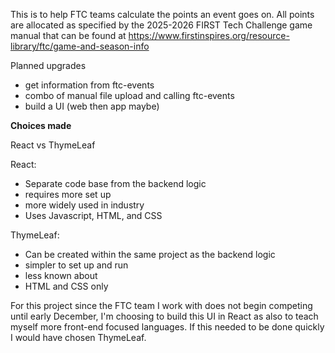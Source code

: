 This is to help FTC teams calculate the points an event goes on.
All points are allocated as specified by the 2025-2026 FIRST Tech Challenge game manual that can be found at
https://www.firstinspires.org/resource-library/ftc/game-and-season-info

Planned upgrades
* get information from ftc-events
* combo of manual file upload and calling ftc-events
* build a UI (web then app maybe)

**Choices made**

React vs ThymeLeaf

React:
* Separate code base from the backend logic
* requires more set up 
* more widely used in industry
* Uses Javascript, HTML, and CSS

ThymeLeaf:
* Can be created within the same project as the backend logic
* simpler to set up and run
* less known about
* HTML and CSS only

For this project since the FTC team I work with does not begin competing
until early December, I'm choosing to build this UI in React as also to teach myself
more front-end focused languages. If this needed to be done quickly I would have chosen ThymeLeaf.